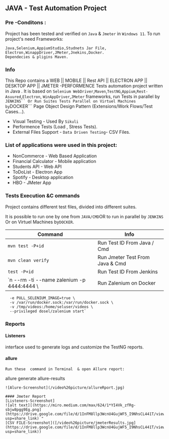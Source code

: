 ## JAVA - Test Automation Project  

### Pre -Conditons :
Project has been tested and verified on `Java` & `Jmeter` in  `Windows 11`.
To run project's need Frameworks:
```
Java,Selenium,AppiumStudio,Studnets Jar File, Electron,WinappDriver,JMeter,Jnekins,Docker.
Dependecies & pligins Maven.

```
### Info
This Repo contains a WEB || MOBILE || Rest API || ELECTRON APP || DESKTOP APP || JMETER -PERFORMENCE  Tests automation project written in Java 
. It is based on ```Selenium WebDriver```,```Maven```,```TestNG```,```Appium```,```Rest-Asuured```,```Electron```,
```WinAppDriver```,```JMeter``` frameworks,
run Tests in parallel by ```JENKINS``
Or Run Suites Tests Parallel on Virtuel Machines by```DOCKER```
Page Object Design Pattern (Extensions/Work Flows/Test Cases...).
* Visual Testing - Used By  ```Sikuli```
* Performence Tests (Load , Stress Tests).
* External Files Support - ```Data Driven Testing```- CSV Files.

### List of applications were used in this project:

*  NonCommerce - Web Based Application 
*  Financial Calculator - Mobile application
*  Students API - Web API 
*  ToDoList - Electron App
*  Spotify - Desktop application
*  HBO - JMeter App



### Tests Execution &C ommands
Project contains different test files, divided into different suites.

It is possible to run one by one from ```JAVA/CMD```OR  to run in parallel by ```JENKINS``` Or on Virtuel Machines by```DOCKER```.

| Command  | Info | 
| ------------- | ------------- |
| `mvn test -P+id`  | Run Test ID From Java / Cmd |
| `mvn clean verify `  | Run Jmeter Test From Java & Cmd |
| `test -P+id`  | Run Test ID From Jenkins |
| `n --rm -ti --name zalenium -p 4444:4444 \ | Run Zalenium on Docker |
      -e PULL_SELENIUM_IMAGE=true \
      -v /var/run/docker.sock:/var/run/docker.sock \
      -v /tmp/videos:/home/seluser/videos \
      --privileged dosel/zalenium start`      



### Reports

#### Listeners
 interface used to generate logs and customize the TestNG reports.

#### allure

```
Run these  command in Terminal  & open Allure report:
```
allure generate allure-results

```
![Alure-Screenshot](/video%26picture/allureRport.jpg)

#### Jmeter Report
[Listeners-Screenshot]
![alt text][(https://miro.medium.com/max/624/1*YI4Vk_zfRg-sbjw8pgg9Eg.png](https://drive.google.com/file/d/1InFM8llp3WcnU4GujWF5_I9NhsCL441T/view?usp=share_link) "
[CSV FILE-Screenshot]([/video%26picture/jmeterResults.jpg](https://drive.google.com/file/d/1InFM8llp3WcnU4GujWF5_I9NhsCL441T/view?usp=share_link))
